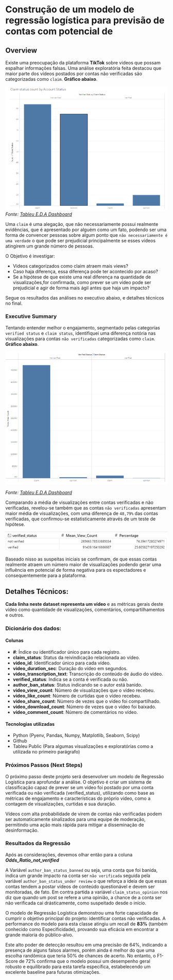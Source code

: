 # Construção de um modelo de regressão logística para previsão de contas com potencial de 

## Overview

Existe uma preocupação da plataforma **TikTok** sobre videos que possam espalhar informações falsas.
Uma análise exploratória feita destacou que maior parte dos vídeos postados por contas não verificadas são categorizadas como `claim`. **Gráfico abaixo**.

![Claim vs Opinion in Account Status](image-1.png)
_Fonte: [Tableu E.D.A Dashboard](https://public.tableau.com/app/profile/bruno5659/viz/TikTokCapstoneProject-E_D_A/Story1#1)_

Uma `claim` é uma alegação, que não necessariamente possui realmente evidências, que é apresentado por alguém como um fato, podendo ser uma forma de convencer pessoas sobre algum ponto que `não necessariamente é uma verdade` o que pode ser prejudicial principalmente se esses vídeos atingirem um grande número de pessoas.

O Objetivo é investigar:

* Videos categorizados como claim atraem mais views?
* Caso haja diferença, essa diferença pode ter acontecido por acaso?
* Se a hipótese de que existe uma real diferença na quantidade de visualizações,for confirmada, como prever se um vídeo pode ser prejudicial e agir de forma mais ágil antes que haja um impacto?

Segue os resultados das análises no executivo abaixo, e detalhes técnicos no final.

### Executive Summary

Tentando entender melhor o engajamento, segmentado pelas categorias `verified status` e `claim status`, identifiquei uma diferença notória nas visualizações para contas `não verificadas` categorizadas como `claim`. **Gráfico abaixo**.

![View Count](image.png)

_Fonte: [Tableu E.D.A Dashboard](https://public.tableau.com/app/profile/bruno5659/viz/TikTokCapstoneProject-E_D_A/Story1#1)_


Comparando a média de visualizações entre contas verificadas e não verificadas, revelou-se também que as contas `não verificadas` apresentam maior média de visualizações, com uma diferença de `48,79%` das contas verificadas, que confirmou-se estatisticamente através de um teste de hipótese.

![View Count Mean by Account Status](Mean_View_Count.png)

Baseado nisso as suspeitas iniciais se confirmam, de que essas contas realmente atraem um número maior de visualizações podendo gerar uma influência em potencial de forma negativa para os espectadores e consequentemente para a plataforma.



## Detalhes Técnicos:

**Cada linha neste dataset representa um vídeo** e as métricas gerais deste vídeo como quantidade de visualizações, comentários, compartilhamentos e outros.

### Dicionário dos dados:

#### Colunas

- **#**: Índice ou identificador único para cada registro.
- **claim_status**: Status da reivindicação relacionada ao vídeo.
- **video_id**: Identificador único para cada vídeo.
- **video_duration_sec**: Duração do vídeo em segundos.
- **video_transcription_text**: Transcrição do conteúdo de áudio do vídeo.
- **verified_status**: Indica se a conta é verificada ou não.
- **author_ban_status**: Status indicando se o autor está banido.
- **video_view_count**: Número de visualizações que o vídeo recebeu.
- **video_like_count**: Número de curtidas que o vídeo recebeu.
- **video_share_count**: Número de vezes que o vídeo foi compartilhado.
- **video_download_count**: Número de vezes que o vídeo foi baixado.
- **video_comment_count**: Número de comentários no vídeo.

#### Tecnologias utilizadas

* Python (Pyenv, Pandas, Numpy, Matplotlib, Seaborn, Scipy)
* Github
* Tableu Public (Para algumas visualizações e exploratórias como a utilizada no primeiro parágrafo)


### Próximos Passos (Next Steps)

O próximo passo deste projeto será desenvolver um modelo de Regressão Logística para aprofundar a análise. O objetivo é criar um sistema de classificação capaz de prever se um vídeo foi postado por uma conta verificada ou não verificada (verified_status), utilizando como base as métricas de engajamento e características do próprio vídeo, como a contagem de visualizações, curtidas e sua duração.

Vídeos com alta probabilidade de virem de contas não verificadas podem ser automaticamente sinalizados para uma equipe de moderação, permitindo uma ação mais rápida para mitigar a disseminação de desinformação.

### Resultados da Regressão

Após as considerações, devemos olhar então para a coluna **_Odds_Ratio_not_verified_**

A Variável `author_ban_status_banned` ou seja, uma conta que foi banida, indica um grande impacto na conta ser `não verificada` seguida pela variável `author_ban_status_under review` o que reforça a ideia de que essas contas tendem a postar vídeos de conteúdo questionável e devem ser monitoradas, de fato. Em contra partida a variável `claim_status_opinion` nos diz que quando um post se refere a uma opinião, a chance de a conta ser não verificada cai drásticamente, como suspeitado desde o início.

O modelo de Regressão Logística demonstrou uma forte capacidade de cumprir o objetivo principal do projeto: identificar contas não verificadas. A performance do modelo para esta classe atingiu um recall de **83%** (também conhecido como Especificidade), provando sua eficácia em encontrar a grande maioria do público-alvo. 

Este alto poder de detecção resultou em uma precisão de 64%, indicando a presença de alguns falsos alarmes, porém ainda é melhor do que uma escolha randômica que teria 50% de chances de acerto. No entanto, o F1-Score de 72% confirma que o modelo possui um desempenho geral robusto e equilibrado para esta tarefa específica, estabelecendo um excelente baseline para futuras otimizações.